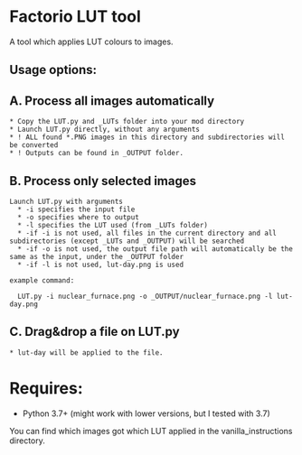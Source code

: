 # Factorio LUT tool

A tool which applies LUT colours to images.

## Usage options:

  ## A. Process all images automatically
    * Copy the LUT.py and _LUTs folder into your mod directory
    * Launch LUT.py directly, without any arguments
    * ! ALL found *.PNG images in this directory and subdirectories will be converted
    * ! Outputs can be found in _OUTPUT folder.
    
  ## B. Process only selected images
    Launch LUT.py with arguments
      * -i specifies the input file
      * -o specifies where to output
      * -l specifies the LUT used (from _LUTs folder)      
      * -if -i is not used, all files in the current directory and all subdirectories (except _LUTs and _OUTPUT) will be searched
      * -if -o is not used, the output file path will automatically be the same as the input, under the _OUTPUT folder
      * -if -l is not used, lut-day.png is used  
    
    example command:
    
      LUT.py -i nuclear_furnace.png -o _OUTPUT/nuclear_furnace.png -l lut-day.png
    
  ## C. Drag&drop a file on LUT.py
    * lut-day will be applied to the file.

# Requires:
 * Python 3.7+ (might work with lower versions, but I tested with 3.7)

You can find which images got which LUT applied in the vanilla_instructions directory.

